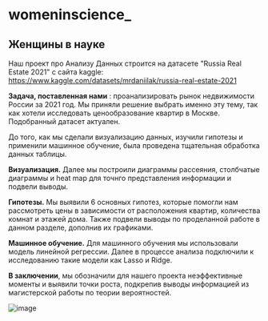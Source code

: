 # womeninscience_
## Женщины в науке
Наш проект про Анализу Данных строится на датасете "Russia Real Estate 2021" с сайта kaggle: https://www.kaggle.com/datasets/mrdaniilak/russia-real-estate-2021

__Задача, поставленная нами__ : проанализировать рынок недвижимости России за 2021 год. 
Мы приняли решение выбрать именно эту тему, так как хотели исследовать ценообразование квартир в Москве. Подобранный датасет актуален. 

До того, как мы сделали визуализацию данных, изучили гипотезы и применили машинное обучение, была проведена тщательная обработка данных таблицы.

__Визуализация.__ Далее мы построили диаграммы рассеяния, столбчатые диаграммы и heat map для точнго представления информации и подвели выводы.

__Гипотезы.__ Мы выявили 6 основных гипотез, которые помогли нам рассмотреть цены в зависимости от расположения квартир, количества комнат и этажей дома. Также подвели выводы по проделанной работе в данном разделе, дополнив их графиками.

__Машинное обучение.__ Для машинного обучения мы использовали модель линейной регрессии. Далее в процессе анализа подключили к исследованию такие модели как Lasso и Ridge.

__В заключении__, мы обозначили для нашего проекта неэффективные моменты и выявили точки роста, подкрепив выводы информацией из магистерской работы по теории вероятностей.

![image](https://github.com/AlekseevaKate1/womeninscience_/assets/103683211/c7acfb22-1cbf-47ad-8edb-dd7430bc5290)


